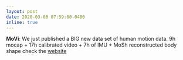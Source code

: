 ```yaml
---
layout: post
date: 2020-03-06 07:59:00-0400
inline: true
---
```


**MoVi**: We just published a BIG new data set of human motion data. 9h mocap + 17h calibrated video + 7h of IMU + MoSh reconstructed body shape check the [website](http://biomotionlab.ca/movi/)
